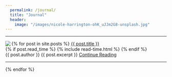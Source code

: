 ```yaml
---
  permalink: /journal/
  title: "Journal"
  header:
    image: "/images/nicole-harrington-ohK_uJJm2G8-unsplash.jpg"
---
```

<hr>
<div class="{{ include.type | default: "list" }}__item">
<p>{% for post in site.posts %}
  <span><a href="{{ post.url | preprend: site.baseurl }}"><img src=" {{ post.image }}" align="left"></a></span>
  <span><a class="post-link" href="{{ post.url | preprend: site.baseurl }}"></a></span>
  <span><a class="post-link" href="{{ post.url | prepend: site.baseurl }}">{{ post.title }}</a></span>
  <br>
{% if post.read_time %}
  <span class="page__meta"><i class="far fa-clock" aria-hidden="true"></i> {% include read-time.html %}</span>
{% endif %}
<br>
<span class="post-meta"></span>
<span class="post-meta">{{ post.author }}</span>
<span>{{ post.excerpt }}</span>
<span><a class="btn btn-default" href="{{ post.url | prepend: site.baseurl }}">Continue Reading</a></span><br>
<hr>
{% endfor %}
